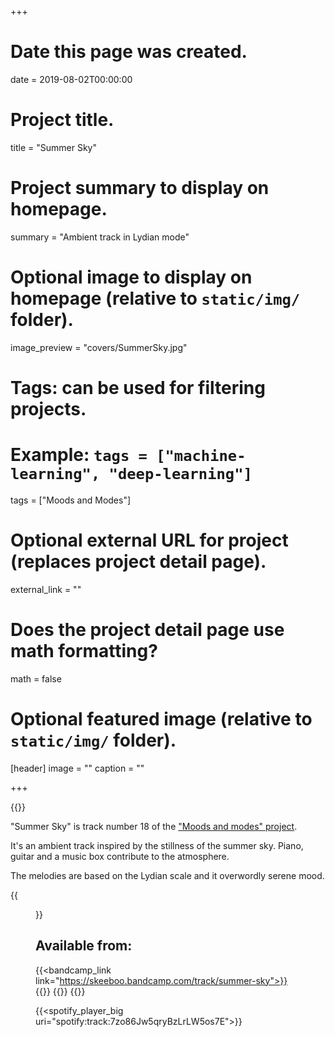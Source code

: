 +++
# Date this page was created.
date = 2019-08-02T00:00:00

# Project title.
title = "Summer Sky"

# Project summary to display on homepage.
summary = "Ambient track in Lydian mode"

# Optional image to display on homepage (relative to `static/img/` folder).
image_preview = "covers/SummerSky.jpg"

# Tags: can be used for filtering projects.
# Example: `tags = ["machine-learning", "deep-learning"]`
tags = ["Moods and Modes"]

# Optional external URL for project (replaces project detail page).
external_link = ""

# Does the project detail page use math formatting?
math = false

# Optional featured image (relative to `static/img/` folder).
[header]
image = ""
caption = ""

+++

{{<bandcamp title="Summer Sky" track="49268507" link="https://skeeboo.bandcamp.com/track/summer-sky">}}

"Summer Sky" is track number 18 of the ["Moods and modes" project](/post/moods_and_modes). 

It's an ambient track inspired by the stillness of the summer sky. Piano, guitar and a music box contribute to the atmosphere.  

The melodies are based on the Lydian scale and it overwordly serene mood.

{{<figure src="/img/covers/SummerSky.jpg" width="320" link="https://distrokid.com/hyperfollow/skeeboo/summer-sky" target="_blank">}}

## Available from: 

{{<bandcamp_link link="https://skeeboo.bandcamp.com/track/summer-sky">}}
{{<itunes link="https://music.apple.com/us/album/summer-sky-single/1475221730">}}
{{<amazon link="http://www.amazon.com/gp/product/B07VVQCK1J">}}
{{<spotify link="https://open.spotify.com/track/7zo86Jw5qryBzLrLW5os7E">}}

{{<spotify_player_big uri="spotify:track:7zo86Jw5qryBzLrLW5os7E">}}
